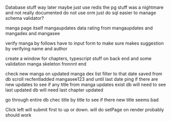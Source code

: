 Database stuff way later
maybe just use redis the pg stuff was a nightmare and not really documented
do not use orm just do sql easier to manage
schema validator?

manga page itself
mangaupdates data
rating from mangaupdates and mangadex and mangasee

verify manga by follows have to input form to make sure
makes suggestion by verifying name and author

create a window for chapters,
typescript stuff on back end and some validation
manga skeleton fronnnt end

check new manga on updated manga dex list filter to that date saved from db
scroll recfentladded mangasee123 and until last date
ping if there are new updates to see if any title from manga updates exist
db will need to see last updated
db will need last chapter updated

go through entire db chec title by title to see if there new title seems bad

Click left will submit first to up or down. will do setPage on render probably should work
